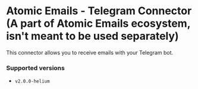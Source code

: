 # Atomic Emails - Telegram Connector (A part of Atomic Emails ecosystem, isn't meant to be used separately)

This connector allows you to receive emails with your Telegram bot.

### Supported versions
- `v2.0.0-helium`